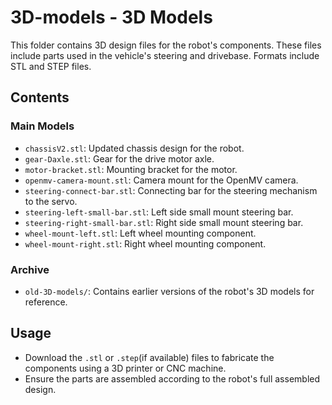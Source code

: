 # 3D-models - 3D Models

This folder contains 3D design files for the robot's components. These files include parts used in the vehicle's steering and drivebase. Formats include STL and STEP files.

## Contents

### Main Models
- `chassisV2.stl`: Updated chassis design for the robot.
- `gear-Daxle.stl`: Gear for the drive motor axle.
- `motor-bracket.stl`: Mounting bracket for the motor.
- `openmv-camera-mount.stl`: Camera mount for the OpenMV camera.
- `steering-connect-bar.stl`: Connecting bar for the steering mechanism to the servo.
- `steering-left-small-bar.stl`: Left side small mount steering bar.
- `steering-right-small-bar.stl`: Right side small mount steering bar.
- `wheel-mount-left.stl`: Left wheel mounting component.
- `wheel-mount-right.stl`: Right wheel mounting component.

### Archive
- `old-3D-models/`: Contains earlier versions of the robot's 3D models for reference.

## Usage
- Download the `.stl` or `.step`(if available) files to fabricate the components using a 3D printer or CNC machine.
- Ensure the parts are assembled according to the robot's full assembled design.